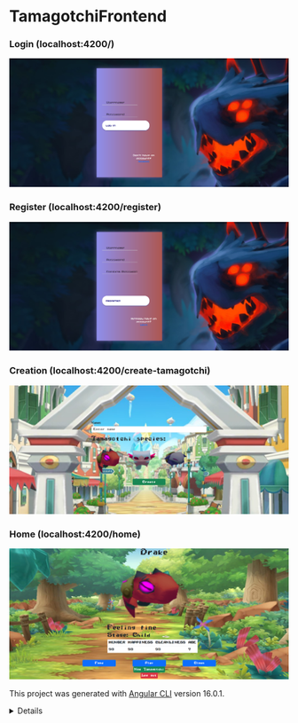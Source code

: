 # TamagotchiFrontend

<h3>Login (localhost:4200/)</h3>

![](https://github.com/TimofteRazvan/tamagotchi-frontend/blob/master/loginC.PNG)

<h3>Register (localhost:4200/register)</h3>

![](https://github.com/TimofteRazvan/tamagotchi-frontend/blob/master/registerC.PNG)

<h3>Creation (localhost:4200/create-tamagotchi)</h3>

![](https://github.com/TimofteRazvan/tamagotchi-frontend/blob/master/createC.PNG)

<h3>Home (localhost:4200/home)</h3>

![](https://github.com/TimofteRazvan/tamagotchi-frontend/blob/master/homeC.PNG)

This project was generated with [Angular CLI](https://github.com/angular/angular-cli) version 16.0.1.

<details>

## Development server

Run `ng serve` for a dev server. Navigate to `http://localhost:4200/`. The application will automatically reload if you change any of the source files.

## Code scaffolding

Run `ng generate component component-name` to generate a new component. You can also use `ng generate directive|pipe|service|class|guard|interface|enum|module`.

## Build

Run `ng build` to build the project. The build artifacts will be stored in the `dist/` directory.

## Running unit tests

Run `ng test` to execute the unit tests via [Karma](https://karma-runner.github.io).

## Running end-to-end tests

Run `ng e2e` to execute the end-to-end tests via a platform of your choice. To use this command, you need to first add a package that implements end-to-end testing capabilities.

## Further help

To get more help on the Angular CLI use `ng help` or go check out the [Angular CLI Overview and Command Reference](https://angular.io/cli) page.
</details>
